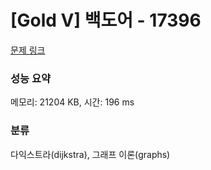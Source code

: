 # [Gold V] 백도어 - 17396 

[문제 링크](https://www.acmicpc.net/problem/17396) 

### 성능 요약

메모리: 21204 KB, 시간: 196 ms

### 분류

다익스트라(dijkstra), 그래프 이론(graphs)

